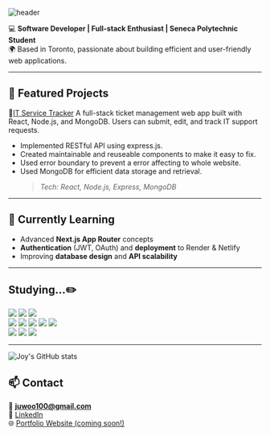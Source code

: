 ![header](https://capsule-render.vercel.app/api?type=soft&color=auto&height=200&section=header&text=Joy%20Baek&fontSize=90)

💻 **Software Developer | Full-stack Enthusiast | Seneca Polytechnic Student**  
🌍 Based in Toronto, passionate about building efficient and user-friendly web applications.  

---

## 🚀 Featured Projects

🧾[IT Service Tracker](https://github.com/juwoo100/IT-SERVICE-TRACKER)
A full-stack ticket management web app built with React, Node.js, and MongoDB.
Users can submit, edit, and track IT support requests.
- Implemented RESTful API using express.js.
- Created maintainable and reuseable components to make it easy to fix.
- Used error boundary to prevent a error affecting to whole website.
- Used MongoDB for efficient data storage and retrieval.
  > _Tech: React, Node.js, Express, MongoDB_

---

## 🌱 Currently Learning
- Advanced **Next.js App Router** concepts  
- **Authentication** (JWT, OAuth) and **deployment** to Render & Netlify  
- Improving **database design** and **API scalability**

---

## Studying...✏️
  
  <img src="https://img.shields.io/badge/C++-00599C?style=for-the-badge&logo=c++&logoColor=white"/>
  <img src="https://img.shields.io/badge/Python-3776AB?style=for-the-badge&logo=python&logoColor=white"/>
  <img src="https://img.shields.io/badge/Node.js-43853D?style=for-the-badge&logo=node.js&logoColor=white"/>
  <br>
  <img src="https://img.shields.io/badge/HTML5-E34F26?style=for-the-badge&logo=html5&logoColor=white"/>
  <img src="https://img.shields.io/badge/JavaScript-F7DF1E?style=for-the-badge&logo=javascript&logoColor=white"/>
  <img src="https://img.shields.io/badge/EJS-B4CA65?style=for-the-badge&logo=ejs&logoColor=white"/>
  <img src="https://img.shields.io/badge/React-61DAFB?style=for-the-badge&logo=react&logoColor=white"/>
  <img src="https://img.shields.io/badge/TailwindCSS-06B6D4?style=for-the-badge&logo=tailwindcss&logoColor=white"/>
  <br>
  <img src="https://img.shields.io/badge/Visual%20Paradigm-CC3333?style=for-the-badge&logo=visualparadigm&logoColor=white"/>
  <img src="https://img.shields.io/badge/MongoDB-47A248?style=for-the-badge&logo=mongodb&logoColor=white"/>
  <img src="https://img.shields.io/badge/Vercel-000000?style=for-the-badge&logo=vercel&logoColor=white"/>
  
---

![Joy's GitHub stats](https://github-readme-stats.vercel.app/api?username=juwoo100&theme=tokyonight&show_icons=true)

## 📫 Contact
📧 **juwoo100@gmail.com**  
💼 [LinkedIn](https://www.linkedin.com/in/juwoo-baek/)  
🌐 [Portfolio Website (coming soon!)](#)
